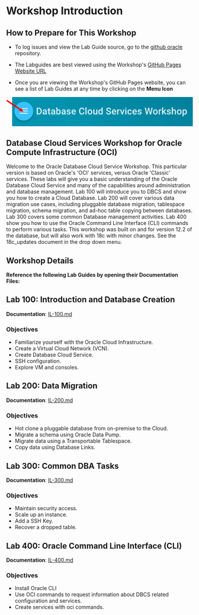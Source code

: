 # Workshop Introduction

## How to Prepare for This Workshop

- To log issues and view the Lab Guide source, go to the [github oracle](https://github.com/oracle/learning-library/tree/master/workshops/dbcs-dbaoci) repository.

- The Labguides are best viewed using the Workshop's [GitHub Pages Website URL](https://oracle.github.io/learning-library/workshops/dbcs-dbaoci/) 

- Once you are viewing the Workshop's GitHub Pages website, you can see a list of Lab Guides at any time by clicking on the **Menu Icon**

![](images/WorkshopMenu.png)  

## Database Cloud Services Workshop for Oracle Compute Infrastructure (OCI)

Welcome to the Oracle Database Cloud Service Workshop. This particular version is based on Oracle's 'OCI' services, versus Oracle 'Classic' services. These labs will give you a basic understanding of the Oracle Database Cloud Service and many of the capabilities around administration and database management. Lab 100 will introduce you to DBCS and show you how to create a Cloud Database. Lab 200 will cover various data migration use cases, including pluggable database migration, tablespace migration, schema migration, and ad-hoc table copying between databases. Lab 300 covers some common Database management activities. Lab 400 show you how to use the Oracle Command Line Interface (CLI) commands to perform various tasks.  This workshop was built on and for version 12.2 of the database, but will also work with 18c with minor changes.  See the 18c_updates document in the drop down menu.

## Workshop Details

**Reference the following Lab Guides by opening their Documentation Files:**

## Lab 100: Introduction and Database Creation

**Documentation**: [IL-100.md](IL-100.md)

### Objectives

-	Familiarize yourself with the Oracle Cloud Infrastructure.
-	Create a Virtual Cloud Network (VCN).
-	Create Database Cloud Service.
-   SSH configuration.
-   Explore VM and consoles.

## Lab 200: Data Migration

**Documentation**: [IL-200.md](IL-200.md)

### Objectives

-   Hot clone a pluggable database from on-premise to the Cloud.
-   Migrate a schema using Oracle Data Pump.
-   Migrate data using a Transportable Tablespace.
-   Copy data using Database Links.

## Lab 300: Common DBA Tasks

**Documentation**: [IL-300.md](IL-300.md)

### Objectives

-   Maintain security access.
-   Scale up an instance.
-   Add a SSH Key.
-   Recover a dropped table.

## Lab 400:  Oracle Command Line Interface (CLI)

**Documentation**: [IL-400.md](IL-400.md)

### Objectives

- Install Oracle CLI
- Use OCI commands to request information about DBCS related configuration and services.
- Create services with oci commands.
